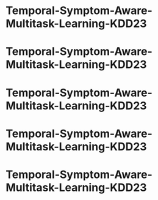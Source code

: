 # Temporal-Symptom-Aware-Multitask-Learning-KDD23
# Temporal-Symptom-Aware-Multitask-Learning-KDD23
# Temporal-Symptom-Aware-Multitask-Learning-KDD23
# Temporal-Symptom-Aware-Multitask-Learning-KDD23
# Temporal-Symptom-Aware-Multitask-Learning-KDD23

